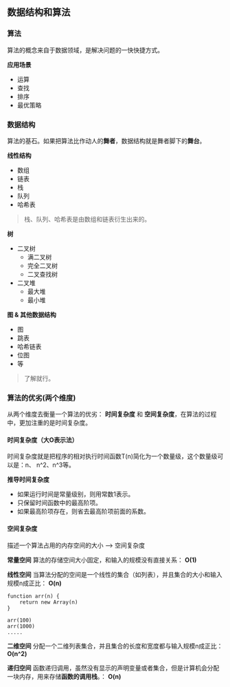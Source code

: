 ## 数据结构和算法

### 算法
算法的概念来自于数据领域，是解决问题的一快快捷方式。

**应用场景**
* 运算
* 查找
* 排序
* 最优策略

### 数据结构
算法的基石。如果把算法比作动人的**舞者**，数据结构就是舞者脚下的**舞台**。

**线性结构**
* 数组
* 链表
* 栈
* 队列
* 哈希表
> 栈、队列、哈希表是由数组和链表衍生出来的。

**树**
* 二叉树
    * 满二叉树
    * 完全二叉树
    * 二叉查找树
* 二叉堆
    * 最大堆
    * 最小堆

**图 & 其他数据结构**
* 图
* 跳表
* 哈希链表
* 位图
* 等
> 了解就行。


### 算法的优劣(两个维度)
从两个维度去衡量一个算法的优劣： **时间复杂度** 和 **空间复杂度**，在算法的过程中，更加注重的是时间复杂度。

#### 时间复杂度（大O表示法）
时间复杂度就是把程序的相对执行时间函数T(n)简化为一个数量级，这个数量级可以是：n、 n^2、n^3等。

**推导时间复杂度**
* 如果运行时间是常量级别，则用常数1表示。
* 只保留时间函数中的最高阶项。
* 如果最高阶项存在，则省去最高阶项前面的系数。

#### 空间复杂度
描述一个算法占用的内存空间的大小  -->  空间复杂度

**常量空间**
算法的存储空间大小固定，和输入的规模没有直接关系： **O(1)**

**线性空间**
当算法分配的空间是一个线性的集合（如列表），并且集合的大小和输入规模n成正比： **O(n)**
```
function arr(n) {
    return new Array(n)
}

arr(100)
arr(1000)
.....
```

**二维空间**
分配一个二维列表集合，并且集合的长度和宽度都与输入规模n成正比： **O(n^2)**

**递归空间**
函数递归调用，虽然没有显示的声明变量或者集合，但是计算机会分配一块内存，用来存储**函数的调用栈**。：  **O(n)**

